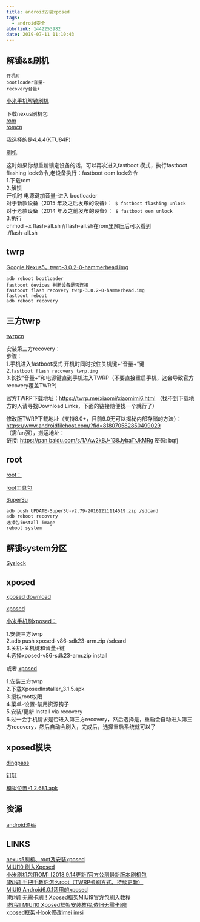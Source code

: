 ```yaml
---
title: android安装xposed
tags:
  - android安全
abbrlink: 1442253982
date: 2019-07-11 11:10:43
---
```


## 解锁&&刷机
```
开机时
bootloader音量-
recovery音量+
```

[小米手机解锁刷机](https://tea9.xyz/post/2987589929.html)  

下载nexus刷机包  
[rom](https://developers.google.com/android/images?hl=zh-CN)  
[romcn](https://developers.google.cn/android/images#sailfish)  

我选择的是4.4.4(KTU84P)  

[刷机](https://blog.csdn.net/u012417380/article/details/72843185)  


这时如果你想重新锁定设备的话，可以再次进入fastboot 模式，执行fastboot flashing lock命令,老设备执行：fastboot oem lock命令  
1.下载rom  
2.解锁   
开机时 电源键加音量-进入 bootloader  
对于新款设备（2015 年及之后发布的设备）：` $ fastboot flashing unlock`  
对于老款设备（2014 年及之前发布的设备）：` $ fastboot oem unlock`  
3.执行  
chmod +x flash-all.sh //flash-all.sh在rom里解压后可以看到  
./flash-all.sh  


## twrp
[Google Nexus5，twrp-3.0.2-0-hammerhead.img](https://dl.twrp.me/hammerhead/twrp-3.0.2-0-hammerhead.img.html)  

```
adb reboot bootloader
fastboot devices 判断设备是否连接
fastboot flash recovery twrp-3.0.2-0-hammerhead.img
fastboot reboot
adb reboot recovery
```

## 三方twrp
[twrpcn](https://pan.baidu.com/s/1noqUurLtzwwqKOWC1SHrlQ)  

安装第三方recovery：  
步骤：  
1.手机进入fastboot模式 开机时同时按住关机键+“音量+”键  
2.`fastboot flash recovery twrp.img`   
3.长按“音量+”和电源键直到手机进入TWRP（不要直接重启手机，这会导致官方recovery覆盖TWRP）  


官方TWRP下载地址：https://twrp.me/xiaomi/xiaomimi6.html  （找不到下载地方的人请寻找Download Links，下面的链接随便找一个就行了）  

修改版TWRP下载地址（支持8.0+，目前9.0无可以揭秘内部存储的方法）：https://www.androidfilehost.com/?fid=818070582850499029  
（需fan强），搬运地址：   
链接: https://pan.baidu.com/s/1AAw2kBJ-138JybaTrJkMRg 密码: bqfj  


## root

[root：](https://blog.csdn.net/u011303443/article/details/53733433)  

[root工具包](https://download.chainfire.eu/363/CF-Root/CF-Auto-Root/CF-Auto-Root-hammerhead-hammerhead-nexus5.zip)  

[SuperSu](https://download.chainfire.eu/1016/SuperSU/UPDATE-SuperSU-v2.79-20161211114519.zip)  

```
adb push UPDATE-SuperSU-v2.79-20161211114519.zip /sdcard
adb reboot recovery
选择包install image
reboot system
```

## 解锁system分区

[Syslock](https://www.coolapk.com/apk/com.lerist.syslock)  

## xposed

[xposed download](https://forum.xda-developers.com/showthread.php?t=3034811)  

[xposed](https://pan.baidu.com/s/1Gl0xz2MypraJxBCSDAuy1Q)  

[小米手机刷xposed：](http://www.miui.com/thread-16911319-1-1.html)  

1.安装三方twrp  
2.adb push xposed-v86-sdk23-arm.zip /sdcard  
3.关机-关机键和音量+键  
4.选择xposed-v86-sdk23-arm.zip install  

或者
[xposed](https://pan.baidu.com/s/1Gl0xz2MypraJxBCSDAuy1Q)  

1.安装三方twrp  
2.下载XposedInstaller_3.1.5.apk  
3.授权root权限  
4.菜单-设置-禁用资源钩子  
5.安装/更新 Install via recovery  
6.过一会手机请求是否进入第三方recovery，然后选择是，重启会自动进入第三方recovery，然后自动会刷入，完成后，选择重启系统就可以了  


## xposed模块
[dingpass](https://pan.baidu.com/s/1Ewka-m5x5RjLrBijAu98SQ)  

[钉钉](https://www.coolapk.com/apk/com.alibaba.android.rimet)  

[模拟位置-1.2.681.apk](https://www.lanzous.com/i4fuyve)  


## 资源

[android源码](https://pan.baidu.com/s/1ngsZs#list/path=%2FAndroid%E6%BA%90%E7%A0%81)  


## LINKS

[nexus5刷机、root及安装xposed](http://eternalsakura13.com/2018/01/19/nexus51/)  
[MIUI10 刷入Xposed](https://www.jianshu.com/p/deda23174d69)  
[小米刷机包[ROM] [2018.9.14更新]官方公测最新版本刷机包](http://www.miui.com/thread-16168539-1-1.html)  
[[教程] 手把手教你怎么root（TWRP卡刷方式，持续更新）](http://www.miui.com/thread-12263814-1-1.html)  
[MIUI9 Android6.0.1适用的xposed](https://www.52pojie.cn/thread-657193-1-1.html)  
[[教程] 无需卡刷！Xposed框架MIUI9官方包刷入教程](http://www.miui.com/thread-12259633-1-1.html)  
[[教程] MIUI10 Xposed框架安装教程,依旧无需卡刷!](http://www.miui.com/thread-16911319-1-1.html)  
[xposed框架-Hook修改imei imsi](https://blog.csdn.net/d3soft/article/details/53209352)  